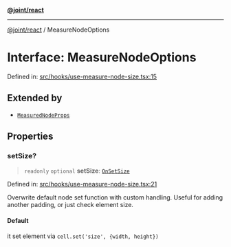 [**@joint/react**](../README.md)

***

[@joint/react](../README.md) / MeasureNodeOptions

# Interface: MeasureNodeOptions

Defined in: [src/hooks/use-measure-node-size.tsx:15](https://github.com/samuelgja/joint/blob/main/packages/joint-react/src/hooks/use-measure-node-size.tsx#L15)

## Extended by

- [`MeasuredNodeProps`](MeasuredNodeProps.md)

## Properties

### setSize?

> `readonly` `optional` **setSize**: [`OnSetSize`](../type-aliases/OnSetSize.md)

Defined in: [src/hooks/use-measure-node-size.tsx:21](https://github.com/samuelgja/joint/blob/main/packages/joint-react/src/hooks/use-measure-node-size.tsx#L21)

Overwrite default node set function with custom handling.
Useful for adding another padding, or just check element size.

#### Default

it set element via `cell.set('size', {width, height})`
